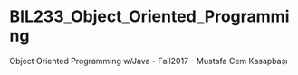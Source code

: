 # BIL233_Object_Oriented_Programming
Object Oriented Programming w/Java - Fall2017 - Mustafa Cem Kasapbaşı
